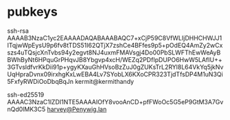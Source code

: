 # pubkeys

ssh-rsa AAAAB3NzaC1yc2EAAAADAQABAAABAQC7+xCjP59C8VfWLIjDHHCHWJJ1ITqjwWpEysU9p6fv8tTDS51I62QTjX7zshCe4BFfes9p5+pOdEQ4AmZy2wCxszs4uTQsjcXnTvbs94y2egvt8NJ4uxmFMAVsgj4Do00PbSLWFThEwWeAyBBWhByNt6HPquGrPHqvJB8Ybgvp4xcH/WEZq2PDfIpDUPO6HwW5LAfIU++3GTvsldfvrKkDii91p+ygyKXauGhHVsoBzZuJ0gZUKsTrL2RYl8L64VkYq5jkNvUqHpraDvnx09irxhgKxLwEBA4Lv7SYobLX6KXoCPR323TjdTfsDP4M1uN3Qi5FxfyRWDiOoDbqBqJn kermit@kermithandy

ssh-ed25519 AAAAC3NzaC1lZDI1NTE5AAAAIOfY8vooAnCD+pfFWoOc5G5eP9GtM3A7GvnQd0lMK3C5 harvey@Penywig.lan

